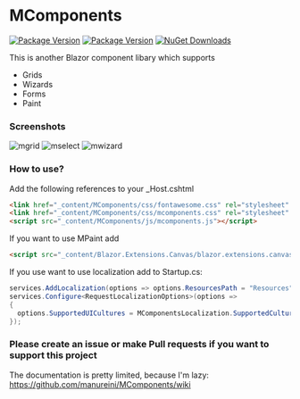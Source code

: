 # MComponents

[![Package Version](https://img.shields.io/nuget/v/MComponents.svg)](https://www.nuget.org/packages/MComponents)
[![Package Version](https://img.shields.io/nuget/v/MComponents.Shared.svg)](https://www.nuget.org/packages/MComponents.Shared)
[![NuGet Downloads](https://img.shields.io/nuget/dt/MComponents.svg)](https://www.nuget.org/packages/MComponents)


This is another Blazor component libary which supports

* Grids
* Wizards
* Forms
* Paint

### Screenshots

![mgrid](https://raw.githubusercontent.com/manureini/MComponents/master/Screenshots/MGrid.PNG)
![mselect](https://raw.githubusercontent.com/manureini/MComponents/master/Screenshots/MSelect.png)
![mwizard](https://raw.githubusercontent.com/manureini/MComponents/master/Screenshots/MWizard.PNG)

### How to use?

Add the following references to your _Host.cshtml

```html
<link href="_content/MComponents/css/fontawesome.css" rel="stylesheet" />
<link href="_content/MComponents/css/mcomponents.css" rel="stylesheet" />
<script src="_content/MComponents/js/mcomponents.js"></script>
```
If you want to use MPaint add
```html
<script src="_content/Blazor.Extensions.Canvas/blazor.extensions.canvas.js"></script>
```

If you use want to use localization add to Startup.cs:
```c#
services.AddLocalization(options => options.ResourcesPath = "Resources");
services.Configure<RequestLocalizationOptions>(options =>
{
  options.SupportedUICultures = MComponentsLocalization.SupportedCultures;
});
```



### Please create an issue or make Pull requests if you want to support this project

The documentation is pretty limited, because I'm lazy:
https://github.com/manureini/MComponents/wiki



